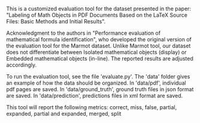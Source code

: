 This is a customized evaluation tool for the dataset presented in the paper:
"Labeling of Math Objects in PDF Documents Based on the LaTeX Source Files: Basic Methods and Initial Results".

Acknowledgment to the authors in "Performance evaluation of mathematical formula identification", who developed the original version of the evaluation tool for the Marmot dataset.
Unlike Marmot tool, our dataset does not differentiate between Isolated mathematical objects (display) or Embedded mathematical objects (in-line). The reported results are adjusted accordingly.

To run the evaluation tool, see the file 'evaluate.py'.
The 'data' folder gives an example of how the data should be organized.
In 'data/pdf', individual pdf pages are saved.
In 'data/ground_truth', ground truth files in json format are saved.
In 'data/prediction', predictions files in xml format are saved.

This tool will report the following metrics:
correct, miss, false, partial, expanded, partial and expanded, merged, split
